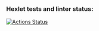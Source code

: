 ### Hexlet tests and linter status:
[![Actions Status](https://github.com/Vomblr/devops-for-programmers-project-77/workflows/hexlet-check/badge.svg)](https://github.com/Vomblr/devops-for-programmers-project-77/actions)